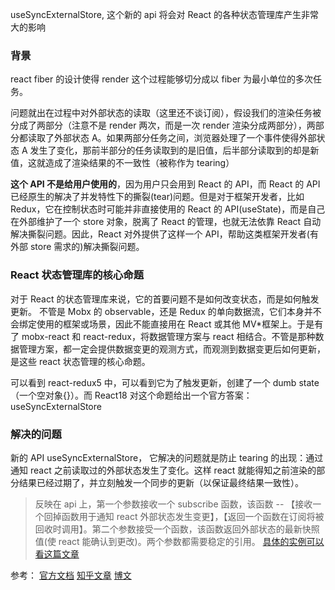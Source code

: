 useSyncExternalStore, 这个新的 api 将会对 React 的各种状态管理库产生非常大的影响

### 背景

react fiber 的设计使得 render 这个过程能够切分成以 fiber 为最小单位的多次任务。

问题就出在过程中对外部状态的读取（这里还不谈订阅），假设我们的渲染任务被分成了两部分（注意不是 render 两次，而是一次 render 渲染分成两部分），两部分都读取了外部状态 A。如果两部分任务之间，浏览器处理了一个事件使得外部状态 A 发生了变化，那前半部分的任务读取到的是旧值，后半部分读取到的却是新值，这就造成了渲染结果的不一致性（被称作为 tearing）

**这个 API 不是给用户使用的**，因为用户只会用到 React 的 API，而 React 的 API 已经原生的解决了并发特性下的撕裂(tear)问题。但是对于框架开发者，比如 Redux，它在控制状态时可能并非直接使用的 React 的 API(useState)，而是自己在外部维护了一个 store 对象，脱离了 React 的管理，也就无法依靠 React 自动解决撕裂问题。因此，React 对外提供了这样一个 API，帮助这类框架开发者(有外部 store 需求的)解决撕裂问题。

### React 状态管理库的核心命题

对于 React 的状态管理库来说，它的首要问题不是如何改变状态，而是如何触发更新。
不管是 Mobx 的 observable，还是 Redux 的单向数据流，它们本身并不会绑定使用的框架或场景，因此不能直接用在 React 或其他 MV\*框架上。于是有了 mobx-react 和 react-redux，将数据管理方案与 react 相结合。不管是那种数据管理方案，都一定会提供数据变更的观测方式，而观测到数据变更后如何更新，是这些 react 状态管理的核心命题。

可以看到 react-redux5 中，可以看到它为了触发更新，创建了一个 dumb state（一个空对象{}）。而 React18 对这个命题给出一个官方答案：useSyncExternalStore

### 解决的问题

新的 API useSyncExternalStore， 它解决的问题就是防止 tearing 的出现：通过通知 react 之前读取过的外部状态发生了变化。这样 react 就能得知之前渲染的部分结果已经过期了，并立刻触发一个同步的更新（以保证最终结果一致性）。

> 反映在 api 上，第一个参数接收一个 subscribe 函数，该函数 -- 【接收一个回掉函数用于通知 react 外部状态发生变更】，【返回一个函数在订阅将被回收时调用】。第二个参数接受一个函数，该函数返回外部状态的最新快照值(使 react 能确认到更改)。两个参数都需要稳定的引用。
> [具体的实例可以看这篇文章](https://milkmidi.medium.com/react-18-usesyncexternalstore-a427bf82c198)

参考：
[官方文档](https://zh-hans.reactjs.org/docs/hooks-reference.html#usesyncexternalstore)
[知乎文章](https://www.zhihu.com/question/50291786)
[博文](https://andyyou.github.io/2022/01/05/use-sync-external-store-with-solving-problem/)
